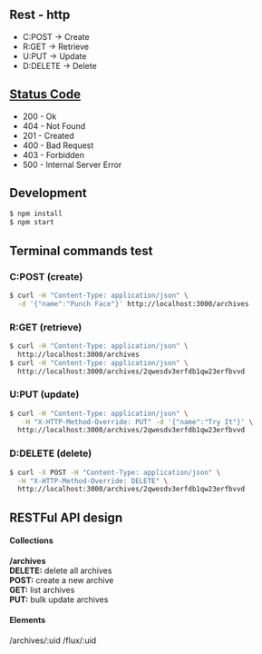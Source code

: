 ## Rest - http

- C:POST -> Create
- R:GET -> Retrieve
- U:PUT -> Update
- D:DELETE -> Delete


## [Status Code](http://httpstatusdogs.com)

- 200 - Ok
- 404 - Not Found
- 201 - Created
- 400 - Bad Request
- 403 - Forbidden
- 500 - Internal Server Error


## Development

```bash
$ npm install
$ npm start
```

## Terminal commands test

### C:POST (create)
```bash
$ curl -H "Content-Type: application/json" \
  -d '{"name":"Punch Face"}' http://localhost:3000/archives
```

### R:GET (retrieve)
```bash
$ curl -H "Content-Type: application/json" \
  http://localhost:3000/archives
$ curl -H "Content-Type: application/json" \
  http://localhost:3000/archives/2qwesdv3erfdb1qw23erfbvvd
```

### U:PUT (update)
```bash
$ curl -H "Content-Type: application/json" \
   -H "X-HTTP-Method-Override: PUT" -d '{"name":"Try It"}' \
  http://localhost:3000/archives/2qwesdv3erfdb1qw23erfbvvd
```

### D:DELETE (delete)
```bash
$ curl -X POST -H "Content-Type: application/json" \
  -H "X-HTTP-Method-Override: DELETE" \
  http://localhost:3000/archives/2qwesdv3erfdb1qw23erfbvvd
```

## RESTFul API design

#### Collections

**/archives** <br>
**DELETE:** delete all archives <br>
**POST:** create a new archive <br>
**GET:** list archives <br>
**PUT:** bulk update archives <br>

#### Elements

/archives/:uid
/flux/:uid

